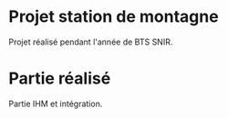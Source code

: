 # Projet station de montagne

Projet réalisé pendant l'année de BTS SNIR.


# Partie réalisé

Partie IHM et intégration.

